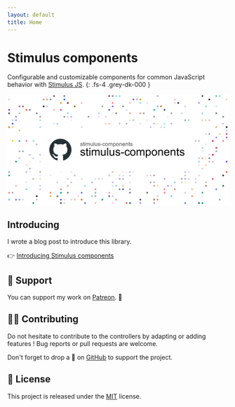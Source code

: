 ```yaml
---
layout: default
title: Home
---
```


# Stimulus components

Configurable and customizable components for common JavaScript behavior with [Stimulus JS](https://stimulusjs.org/).
{: .fs-4 .grey-dk-000 }

![](screenshot.png)

## Introducing

I wrote a blog post to introduce this library.

👉 [Introducing Stimulus components](https://guillaumebriday.fr/introducing-stimulus-components)


## 🍻 Support

You can support my work on [Patreon](https://www.patreon.com/guillaumebriday). 🙏

## 👷‍♂️ Contributing

Do not hesitate to contribute to the controllers by adapting or adding features ! Bug reports or pull requests are welcome.

Don't forget to drop a 🌟 on [GitHub](https://github.com/stimulus-components/stimulus-components) to support the project.

## 📝 License

This project is released under the [MIT](https://opensource.org/licenses/MIT) license.
